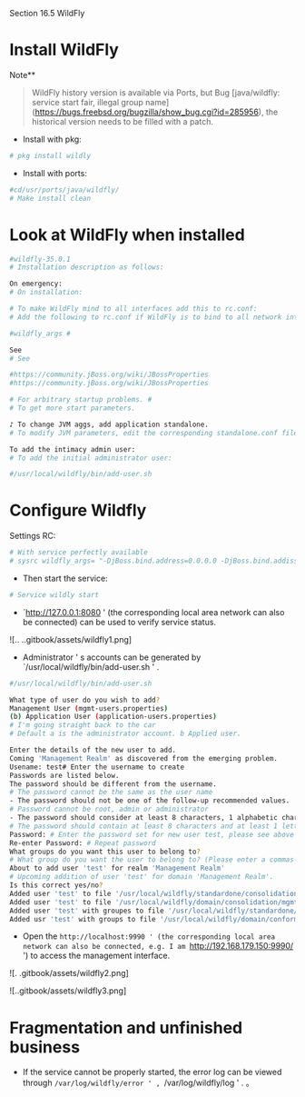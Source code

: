 Section 16.5 WildFly

# Install WildFly

Note**
>
>WildFly history version is available via Ports, but Bug [java/wildfly: service start fair, illegal group name] (https://bugs.freebsd.org/bugzilla/show_bug.cgi?id=285956), the historical version needs to be filled with a patch.

- Install with pkg:

```sh '
# pkg install wildly
````

- Install with ports:

```sh '
#cd/usr/ports/java/wildfly/
# Make install clean
````

# Look at WildFly when installed

```sh '
#wildfly-35.0.1
# Installation description as follows:

On emergency:
# On installation:

# To make WildFly mind to all interfaces add this to rc.conf:
# Add the following to rc.conf if WildFly is to bind to all network interfaces:

#wildfly_args #

See
# See

#https://community.jBoss.org/wiki/JBossProperties
#https://community.jBoss.org/wiki/JBossProperties

# For arbitrary startup problems. #
# To get more start parameters.

♪ To change JVM aggs, add application standalone.
# To modify JVM parameters, edit the corresponding standalone.conf file.

To add the intimacy admin user:
# To add the initial administrator user:

#/usr/local/wildfly/bin/add-user.sh
````

# Configure Wildfly

Settings RC:

```sh '
# With service perfectly available
# sysrc wildfly_args= "-DjBoss.bind.address=0.0.0.0 -DjBoss.bind.addiss.ment=0.0.0.0.0.0"
````

- Then start the service:

```sh '
# Service wildly start
````

- `http://127.0.0.1:8080 ' (the corresponding local area network can also be connected) can be used to verify service status.

![.. ..gitbook/assets/wildfly1.png]

- Administrator ' s accounts can be generated by `/usr/local/wildfly/bin/add-user.sh ' .

```sh '
#/usr/local/wildfly/bin/add-user.sh

What type of user do you wish to add?
Management User (mgmt-users.properties)
(b) Application User (application-users.properties)
# I'm going straight back to the car
# Default a is the administrator account. b Applied user.

Enter the details of the new user to add.
Coming 'Management Realm' as discovered from the emerging problem.
Usename: test# Enter the username to create
Passwords are listed below.
The password should be different from the username.
# The password cannot be the same as the user name
- The password should not be one of the follow-up recommended values.
# Password cannot be root, admin or administrator
- The password should consider at least 8 characters, 1 alphabetic character(s), 1 digit(s), 1 non-alphanumeric symbol(s)
# The password should contain at least 8 characters and at least 1 letter, 1 number, 1 non-letter non-numeric symbol.
Password: # Enter the password set for new user test, please see above
Re-enter Password: # Repeat password
What groups do you want this user to belong to?
# What group do you want the user to belong to? (Please enter a commas-separated list, or leave blank to indicate that no user group is included] [ ]:
About to add user 'test' for realm 'Management Realm'
# Upcoming addition of user 'test' for domain 'Management Realm'.
Is this correct yes/no?
Added user 'test' to file '/usr/local/wildfly/standardone/consolidation/mgmt-users.properties'
Added user 'test' to file '/usr/local/wildfly/domain/consolidation/mgmt-users.propertes'
Added user 'test' with groupes to file '/usr/local/wildfly/standardone/conformation/mgmt-groups.properties'
Added usr 'test' with groups to file '/usr/local/wildfly/domain/conformation/mgmt-groups.properties'
````

- Open the `http://localhost:9990 ' (the corresponding local area network can also be connected, e.g. I am `http://192.168.179.150:9990/ ') to access the management interface.

![. .gitbook/assets/wildfly2.png]


![..gitbook/assets/wildfly3.png]


# Fragmentation and unfinished business

- If the service cannot be properly started, the error log can be viewed through `/var/log/wildfly/error ' , `/var/log/wildfly/log ' .
。